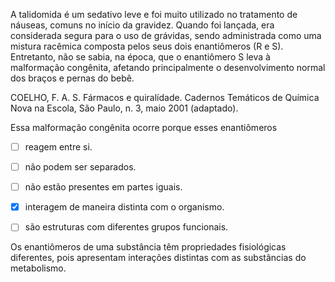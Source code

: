 

A talidomida é um sedativo leve e foi muito utilizado no tratamento de náuseas, comuns no início da gravidez. Quando foi lançada, era considerada segura para o uso de grávidas, sendo administrada como uma mistura racêmica composta pelos seus dois enantiômeros (R e S). Entretanto, não se sabia, na época, que o enantiômero S leva à malformação congênita, afetando principalmente o desenvolvimento normal dos braços e pernas do bebê.

COELHO, F. A. S. Fármacos e quiralídade. Cadernos Temáticos de Química Nova na Escola, São Paulo, n. 3, maio 2001 (adaptado).

Essa malformação congênita ocorre porque esses enantiômeros



- [ ] reagem entre si.
- [ ] não podem ser separados.
- [ ] não estão presentes em partes iguais.
- [x] interagem de maneira distinta com o organismo.
- [ ] são estruturas com diferentes grupos funcionais.


Os enantiômeros de uma substância têm propriedades fisiológicas diferentes, pois apresentam interações distintas com as substâncias do metabolismo.

        